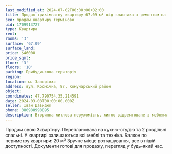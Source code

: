 ```yaml
---
last_modified_at: 2024-07-02T00:00:00+02:00
title: Продаю трикімнатну квартиру 67.09 м² від власника з ремонтом на Шкільній
seo: продам квартиру терміново
uid: 1709913727
type: Квартира
rent:
rooms: '3'
surface: '67.09'
surface_land:
price: $46000
price_sqmt:
floor: '3'
floors: '10'
parking: Прибудинкова територія
region:
location: м. Запоріжжя
address: вул. Космічна, 87, Комунарський район
object:
coordinates: 47.790754,35.214591
date: 2024-03-08T00:00:00.000Z
seller: Іван Давидюк
phone: 380988998895
description: Вторинна житлова нерухомість, житло відремтоване з меблями і технікою, придатне і готове для проживання
---
```


Продам свою 3квартиру. Перепланована на кухню-студію та 2 роздільні спальні. У квартирі залишаються всі меблі та техніка. Балкон по периметру квартири: 20 м² Зручне місце розташування, все в пішій доступності. Документи готові для продажу, перегляд у будь-який час.
